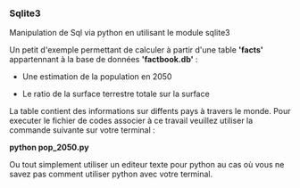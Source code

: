 ### **Sqlite3**

Manipulation de Sql via python en utilisant le module sqlite3


Un petit d'exemple permettant de calculer à partir d'une table **'facts'** appartennant à la base de données **'factbook.db'** :

- Une estimation de la population en 2050

- Le ratio de la surface terrestre totale sur la surface

La table contient des informations sur diffents pays à travers le monde. Pour executer le fichier de codes associer à ce travail veuillez utiliser la commande suivante sur votre terminal :

 **python pop_2050.py**
 
 Ou tout simplement utiliser un editeur texte pour python au cas où vous ne savez pas comment utiliser python avec votre terminal. 
